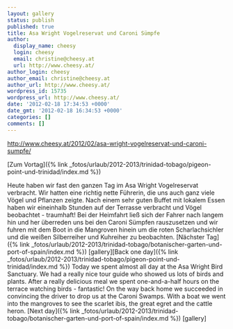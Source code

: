 ```yaml
---
layout: gallery
status: publish
published: true
title: Asa Wright Vogelreservat und Caroni Sümpfe
author:
  display_name: cheesy
  login: cheesy
  email: christine@cheesy.at
  url: http://www.cheesy.at/
author_login: cheesy
author_email: christine@cheesy.at
author_url: http://www.cheesy.at/
wordpress_id: 15735
wordpress_url: http://www.cheesy.at/
date: '2012-02-18 17:34:53 +0000'
date_gmt: '2012-02-18 16:34:53 +0000'
categories: []
comments: []
---
```

http://www.cheesy.at/2012/02/asa-wright-vogelreservat-und-caroni-sumpfe/
<!--:de-->[Zum Vortag]({% link _fotos/urlaub/2012-2013/trinidad-tobago/pigeon-point-und-trinidad/index.md %})
Heute haben wir fast den ganzen Tag im Asa Wright Vogelreservat verbracht. Wir hatten eine richtig nette Führerin, die uns auch ganz viele Vögel und Pflanzen zeigte. Nach einem sehr guten Buffet mit lokalem Essen haben wir eineinhalb Stunden auf der Terrasse verbracht und Vögel beobachtet - traumhaft!
Bei der Heimfahrt ließ sich der Fahrer nach langem hin und her überreden uns bei den Caroni Sümpfen rauszusetzen und wir fuhren mit dem Boot in die Mangroven hinein um die roten Scharlachsichler und die weißen Silberreiher und Kuhreiher zu beobachten.
[Nächster Tag]({% link _fotos/urlaub/2012-2013/trinidad-tobago/botanischer-garten-und-port-of-spain/index.md %})
[gallery]<!--:--><!--:en-->[Back one day]({% link _fotos/urlaub/2012-2013/trinidad-tobago/pigeon-point-und-trinidad/index.md %})
Today we spent almost all day at the Asa Wright Bird Sanctuary. We had a really nice tour guide who showed us lots of birds and plants. After a really delicious meal we spent one-and-a-half hours on the terrace watching birds - fantastic!
On the way back home we succeeded in convincing the driver to drop us at the Caroni Swamps. With a boat we went into the mangroves to see the scarlet ibis, the great egret and the cattle heron.
[Next day]({% link _fotos/urlaub/2012-2013/trinidad-tobago/botanischer-garten-und-port-of-spain/index.md %})
[gallery]<!--:-->
